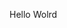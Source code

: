 Hello Wolrd




































































































































































































































































































































































































































































































































































































































































































































































































































































































































